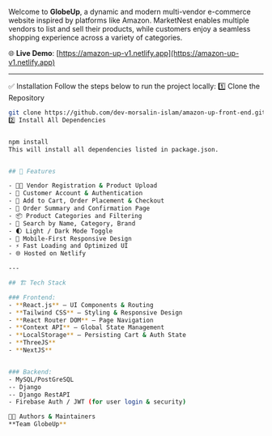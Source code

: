 Welcome to **GlobeUp**, a dynamic and modern multi-vendor e-commerce website inspired by platforms like Amazon. MarketNest enables multiple vendors to list and sell their products, while customers enjoy a seamless shopping experience across a variety of categories.

🌐 **Live Demo**: [https://amazon-up-v1.netlify.app](https://amazon-up-v1.netlify.app)

---

✅ Installation
Follow the steps below to run the project locally:
1️⃣ Clone the Repository  
```bash
git clone https://github.com/dev-morsalin-islam/amazon-up-front-end.git
2️⃣ Install All Dependencies


npm install
This will install all dependencies listed in package.json.


## 🚀 Features

- 👨‍💻 Vendor Registration & Product Upload
- 👤 Customer Account & Authentication
- 🛒 Add to Cart, Order Placement & Checkout
- 🧾 Order Summary and Confirmation Page
- 📦 Product Categories and Filtering
- 🔎 Search by Name, Category, Brand
- 🌓 Light / Dark Mode Toggle
- 📱 Mobile-First Responsive Design
- ⚡ Fast Loading and Optimized UI
- 🌐 Hosted on Netlify

---

## 🏗️ Tech Stack

### Frontend:
- **React.js** – UI Components & Routing
- **Tailwind CSS** – Styling & Responsive Design
- **React Router DOM** – Page Navigation
- **Context API** – Global State Management
- **LocalStorage** – Persisting Cart & Auth State
- **ThreeJS** 
- **NextJS**


### Backend:
- MySQL/PostGreSQL
-- Django
-- Django RestAPI
- Firebase Auth / JWT (for user login & security)

🧑‍💻 Authors & Maintainers
**Team GlobeUp**